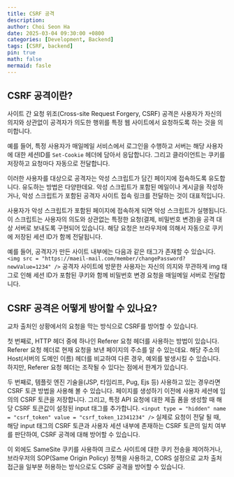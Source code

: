 ```yaml
---
title: CSRF 공격
description:
author: Choi Seon Ha
date: 2025-03-04 09:30:00 +0800
categories: [Development, Backend]
tags: [CSRF, backend]
pin: true
math: false
mermaid: fasle
---
```


## CSRF 공격이란?

사이트 간 요청 위조(Cross-site Request Forgery, CSRF) 공격은 사용자가 자신의 의지와 상관없이 공격자가 의도한 행위를 특정 웹 사이트에서 요청하도록 하는 것을 의미합니다.

예를 들어, 특정 사용자가 매일메일 서비스에서 로그인을 수행하고 서버는 해당 사용자에 대한 세션ID를 `Set-Cookie` 헤더에 담아서 응답합니다. 그리고 클라이언트는 쿠키를 저장하고 요청마다 자동으로 전달합니다.

이러한 사용자를 대상으로 공격자는 악성 스크립트가 담긴 페이지에 접속하도록 유도합니다. 유도하는 방법은 다양한데요. 악성 스크립트가 포함된 메일이나 게시글을 작성하거나, 악성 스크립트가 포함된 공격자 사이트 접속 링크를 전달하는 것이 대표적입니다.

사용자가 악성 스크립트가 포함된 페이지에 접속하게 되면 악성 스크립트가 실행됩니다. 이 스크립트는 사용자의 의도와 상관없는 특정한 요청(결제, 비밀번호 변경)을 공격 대상 서버로 보내도록 구현되어 있습니다. 해당 요청은 브라우저에 의해서 자동으로 쿠키에 저장된 세션 ID가 함께 전달됩니다.

예를 들어, 공격자가 만든 사이트 내부에는 다음과 같은 태그가 존재할 수 있습니다.
`<img src = "https://maeil-mail.com/member/changePassword?newValue=1234" />`
공격자 사이트에 방문한 사용자는 자신의 의지와 무관하게 img 태그로 인해 세션 ID가 포함된 쿠키와 함께 비밀번호 변경 요청을 매일메일 서버로 전달합니다.

## CSRF 공격은 어떻게 방어할 수 있나요?

교차 출처인 상황에서의 요청을 막는 방식으로 CSRF를 방어할 수 있습니다.

첫 번째로, HTTP 헤더 중에 하나인 Referer 요청 헤더를 사용하는 방법이 있습니다. Referer 요청 헤더로 현재 요청을 보낸 페이지의 주소를 알 수 있는데요. 해당 주소의 Host(서버의 도메인 이름) 헤더를 비교하여 다른 경우, 예외를 발생시킬 수 있습니다. 하지만, Referer 요청 헤더는 조작될 수 있다는 점에서 한계가 있습니다.

두 번째로, 템플릿 엔진 기술을(JSP, 타임리프, Pug, Ejs 등) 사용하고 있는 경우라면 CSRF 토큰 방법을 사용해 볼 수 있습니다. 페이지를 생성하기 이전에 사용자 세션에 임의의 CSRF 토큰을 저장합니다. 그리고, 특정 API 요청에 대한 제출 폼을 생성할 때 해당 CSRF 토큰값이 설정된 input 태그를 추가합니다.
`<input type = "hidden" name = "csrf_token" value = "csrf_token_12341234" />`
실제로 요청이 전달 될 때, 해당 input 태그의 CSRF 토큰과 사용자 세션 내부에 존재하는 CSRF 토큰의 일치 여부를 판단하여, CSRF 공격에 대해 방어할 수 있습니다.

이 외에도 SameSite 쿠키를 사용하여 크로스 사이트에 대한 쿠키 전송을 제어하거나, 브라우저의 SOP(Same Origin Policy) 정책을 사용하고, CORS 설정으로 교차 출처 접근을 일부분 허용하는 방식으로도 CSRF 공격을 방어할 수 있습니다.

